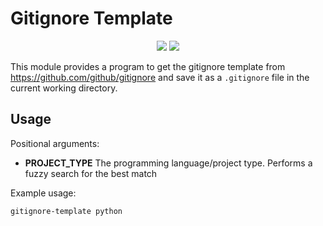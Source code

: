 # Gitignore Template

<p align="center">
  <img src=https://img.shields.io/github/license/JonBoyleCoding/gitignore-template>
  <img src=https://img.shields.io/github/workflow/status/JonBoyleCoding/gitignore-template/Python%20Test>
</p>

This module provides a program to get the gitignore template from https://github.com/github/gitignore and save it as a `.gitignore` file in the current working directory. 

## Usage

Positional arguments:

 - **PROJECT_TYPE** The programming language/project type. Performs a fuzzy search for the best match
 
Example usage:

``` shell
gitignore-template python
```

